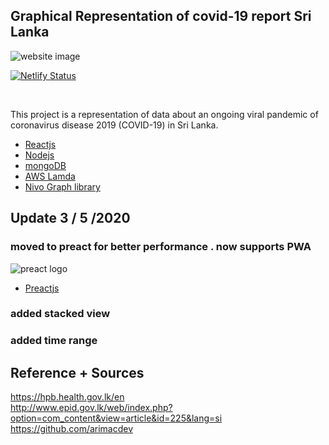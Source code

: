 ## Graphical Representation of covid-19 report Sri Lanka

![website image](https://res.cloudinary.com/dijjqfsto/image/upload/v1585492686/covid_cmxq7s.png)

[![Netlify Status](https://api.netlify.com/api/v1/badges/409390a0-9053-4579-a5bf-09c6443fd786/deploy-status)](https://covidlk.netlify.app/)

<br>


This project is a representation of data about an ongoing viral pandemic of coronavirus disease 2019 (COVID-19) in Sri Lanka.


* [Reactjs](https://reactjs.org/)
* [Nodejs](https://nodejs.org/en/)
* [mongoDB](https://www.mongodb.com/)
* [AWS Lamda](https://aws.amazon.com/lambda/)
* [Nivo Graph library ](https://nivo.rocks/line/)


## Update 3 / 5 /2020

### moved to preact for better performance . now supports PWA

![preact logo](https://raw.githubusercontent.com/preactjs/preact/8b0bcc927995c188eca83cba30fbc83491cc0b2f/logo.svg?sanitize=true)

* [Preactjs](https://preactjs.com/)

### added stacked view 
### added time range 


Reference + Sources
------------

https://hpb.health.gov.lk/en <br>
http://www.epid.gov.lk/web/index.php?option=com_content&view=article&id=225&lang=si <br>
https://github.com/arimacdev


